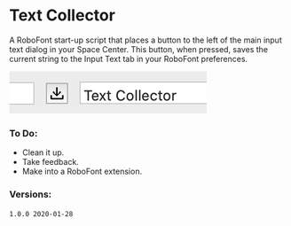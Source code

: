 # Text Collector
A RoboFont start-up script that places a button to the left of the main input text dialog in your Space Center. This button, when pressed, saves the current string to the Input Text tab in your RoboFont preferences.

![](./_images/textCollector_demo.png)


### To Do:
* Clean it up.
* Take feedback.
* Make into a RoboFont extension.



### Versions:

```
1.0.0 2020-01-28
```